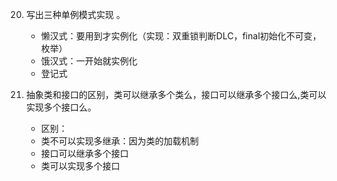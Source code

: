 20. 写出三种单例模式实现 。
    - 懒汉式：要用到才实例化（实现：双重锁判断DLC，final初始化不可变，枚举）
    - 饿汉式：一开始就实例化
    - 登记式

10. 抽象类和接口的区别，类可以继承多个类么，接口可以继承多个接口么,类可以实现多个接口么。
    - 区别：
    - 类不可以实现多继承：因为类的加载机制
    - 接口可以继承多个接口
    - 类可以实现多个接口